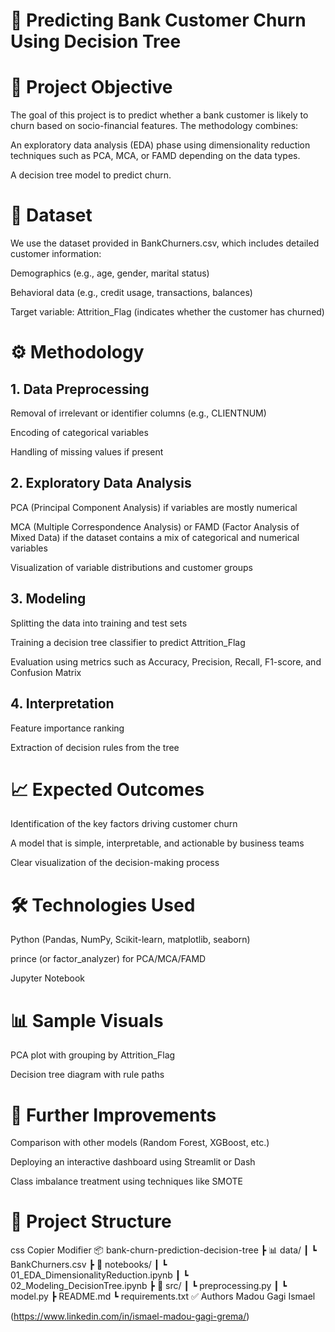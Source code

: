 # 🏦 Predicting Bank Customer Churn Using Decision Tree

# 🎯 Project Objective
The goal of this project is to predict whether a bank customer is likely to churn based on socio-financial features. The methodology combines:

An exploratory data analysis (EDA) phase using dimensionality reduction techniques such as PCA, MCA, or FAMD depending on the data types.

A decision tree model to predict churn.

# 📂 Dataset
We use the dataset provided in BankChurners.csv, which includes detailed customer information:

Demographics (e.g., age, gender, marital status)

Behavioral data (e.g., credit usage, transactions, balances)

Target variable: Attrition_Flag (indicates whether the customer has churned)

# ⚙️ Methodology
## 1. Data Preprocessing
Removal of irrelevant or identifier columns (e.g., CLIENTNUM)

Encoding of categorical variables

Handling of missing values if present

## 2. Exploratory Data Analysis
PCA (Principal Component Analysis) if variables are mostly numerical

MCA (Multiple Correspondence Analysis) or FAMD (Factor Analysis of Mixed Data) if the dataset contains a mix of categorical and numerical variables

Visualization of variable distributions and customer groups

## 3. Modeling
Splitting the data into training and test sets

Training a decision tree classifier to predict Attrition_Flag

Evaluation using metrics such as Accuracy, Precision, Recall, F1-score, and Confusion Matrix

## 4. Interpretation
Feature importance ranking

Extraction of decision rules from the tree

# 📈 Expected Outcomes
Identification of the key factors driving customer churn

A model that is simple, interpretable, and actionable by business teams

Clear visualization of the decision-making process

# 🛠️ Technologies Used
Python (Pandas, NumPy, Scikit-learn, matplotlib, seaborn)

prince (or factor_analyzer) for PCA/MCA/FAMD

Jupyter Notebook

# 📊 Sample Visuals
PCA plot with grouping by Attrition_Flag

Decision tree diagram with rule paths

# 📌 Further Improvements
Comparison with other models (Random Forest, XGBoost, etc.)

Deploying an interactive dashboard using Streamlit or Dash

Class imbalance treatment using techniques like SMOTE

# 📁 Project Structure
css
Copier
Modifier
📦 bank-churn-prediction-decision-tree
 ┣ 📊 data/
 ┃ ┗ BankChurners.csv
 ┣ 📓 notebooks/
 ┃ ┗ 01_EDA_DimensionalityReduction.ipynb
 ┃ ┗ 02_Modeling_DecisionTree.ipynb
 ┣ 📁 src/
 ┃ ┗ preprocessing.py
 ┃ ┗ model.py
 ┣ README.md
 ┗ requirements.txt
✅ Authors
Madou Gagi Ismael

(https://www.linkedin.com/in/ismael-madou-gagi-grema/)
